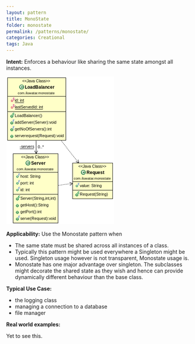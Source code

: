 ```yaml
---
layout: pattern
title: MonoState
folder: monostate
permalink: /patterns/monostate/
categories: Creational
tags: Java
---
```


**Intent:** Enforces a behaviour like sharing the same state amongst all instances.

![alt text](./etc/monostate.png "MonoState")

**Applicability:** Use the Monostate pattern when

* The same state must be shared across all instances of a class.
* Typically this pattern might be used everywhere a Singleton might be used. Singleton usage however is not transparent, Monostate usage is.
* Monostate has one major advantage over singleton. The subclasses might decorate the shared state as they wish and hence can provide dynamically different behaviour than the base class.

**Typical Use Case:**

* the logging class
* managing a connection to a database
* file manager

**Real world examples:**

Yet to see this.
